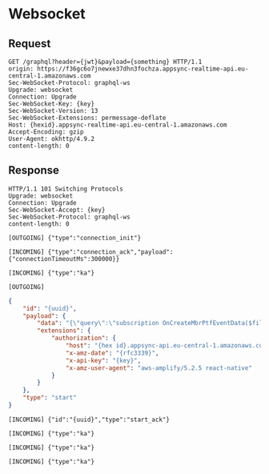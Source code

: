 # Websocket

## Request

```http
GET /graphql?header={jwt}&payload={something} HTTP/1.1
origin: https://f36gc6o7jnewxe37dhn3fochza.appsync-realtime-api.eu-central-1.amazonaws.com
Sec-WebSocket-Protocol: graphql-ws
Upgrade: websocket
Connection: Upgrade
Sec-WebSocket-Key: {key}
Sec-WebSocket-Version: 13
Sec-WebSocket-Extensions: permessage-deflate
Host: {hexid}.appsync-realtime-api.eu-central-1.amazonaws.com
Accept-Encoding: gzip
User-Agent: okhttp/4.9.2
content-length: 0
```

## Response

```http
HTTP/1.1 101 Switching Protocols
Upgrade: websocket
Connection: Upgrade
Sec-WebSocket-Accept: {key}
Sec-WebSocket-Protocol: graphql-ws
content-length: 0
```

`[OUTGOING] {"type":"connection_init"}`

`[INCOMING] {"type":"connection_ack","payload":{"connectionTimeoutMs":300000}}`

`[INCOMING] {"type":"ka"}`

`[OUTGOING]`

```json
{
    "id": "{uuid}",
    "payload": {
        "data": "{\"query\":\"subscription OnCreateMbrPtfEventData($filter: ModelSubscriptionMbrPtfEventDataFilterInput) {\\n  onCreateMbrPtfEventData(filter: $filter) {\\n    eventID\\n    eventTime\\n    type\\n    Images {\\n      nextToken\\n      __typename\\n    }\\n    deviceID\\n    classification_byNet\\n    ownerID\\n    sensor_ref_brightness\\n    sensor_ref_exposureCtrl\\n    sensor_ref_gainCtrl\\n    pir_time_to_time0\\n    air {\\n      time\\n      value\\n      __typename\\n    }\\n    isSeen\\n    isFlagged\\n    isHidden\\n    isDeleted\\n    createdAt\\n    updatedAt\\n    __typename\\n  }\\n}\\n\",\"variables\":{}}",
        "extensions": {
            "authorization": {
                "host": "{hex id}.appsync-api.eu-central-1.amazonaws.com",
                "x-amz-date": "{rfc3339}",
                "x-api-key": "{key}",
                "x-amz-user-agent": "aws-amplify/5.2.5 react-native"
            }
        }
    },
    "type": "start"
}
```

`[INCOMING] {"id":"{uuid}","type":"start_ack"}`

`[INCOMING] {"type":"ka"}`

`[INCOMING] {"type":"ka"}`

`[INCOMING] {"type":"ka"}`
